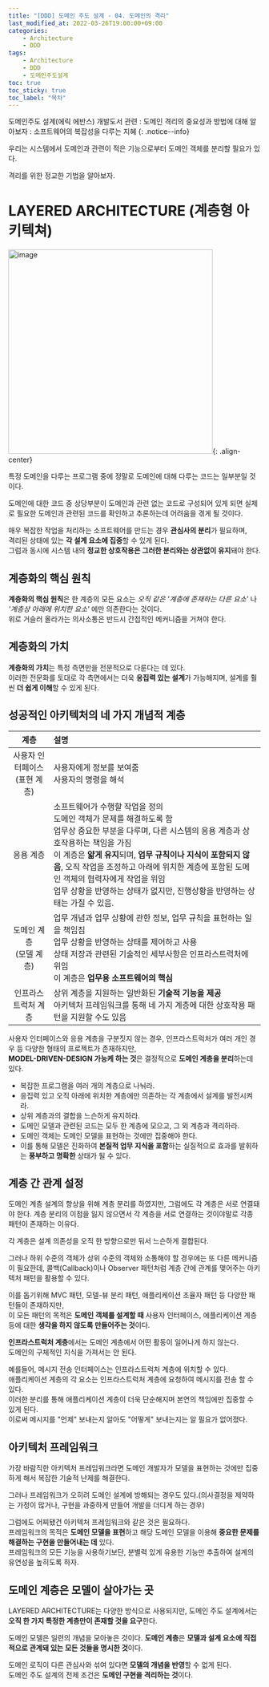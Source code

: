 ```yaml
---
title: "[DDD] 도메인 주도 설계 - 04. 도메인의 격리"
last_modified_at: 2022-03-26T19:00:00+09:00
categories:
    - Architecture
    - DDD
tags:
    - Architecture
    - DDD
    - 도메인주도설계
toc: true
toc_sticky: true
toc_label: "목차"
---
```


도메인주도 설계(에릭 에반스) 개발도서 관련 : 도메인 격리의 중요성과 방법에 대해 알아보자
: 소프트웨어의 복잡성을 다루는 지혜
{: .notice--info}

우리는 시스템에서 도메인과 관련이 적은 기능으로부터 도메인 객체를 분리할 필요가 있다.

격리를 위한 정교한 기법을 알아보자.

# LAYERED ARCHITECTURE (계층형 아키텍쳐)

<img width="408" alt="image" src="https://user-images.githubusercontent.com/53864640/160231435-783c6b60-86ee-4f41-aef4-60a5b074921c.png">{: .align-center}

특정 도메인을 다루는 프로그램 중에 정말로 도메인에 대해 다루는 코드는 일부분일 것이다.

도메인에 대한 코드 중 상당부분이 도메인과 관련 없는 코드로 구성되어 있게 되면 실제로 필요한 도메인과 관련된 코드를 확인하고 추론하는데 어려움을 겪게 될 것이다.

매우 복잡한 작업을 처리하는 소프트웨어를 만드는 경우 **관심사의 분리**가 필요하며,<br>
격리된 상태에 있는 **각 설계 요소에 집중**할 수 있게 된다.<br>
그럼과 동시에 시스템 내의 **정교한 상호작용은 그러한 분리와는 상관없이 유지**돼야 한다.

## 계층화의 핵심 원칙
**계층화의 핵심 원칙**은 한 계층의 모든 요소는 *오직 같은 '계층에 존재하는 다른 요소'* 나 *'계층상 아래에 위치한 요소'* 에만 의존한다는 것이다.<br>
위로 거슬러 올라가는 의사소통은 반드시 간접적인 메커니즘을 거쳐야 한다.

## 계층화의 가치
**계층화의 가치**는 특정 측면만을 전문적으로 다룬다는 데 있다.<br>
이러한 전문화를 토대로 각 측면에서는 더욱 **응집력 있는 설계**가 가능해지며, 설계를 훨씬 **더 쉽게 이해**할 수 있게 된다.

## 성공적인 아키텍처의 네 가지 개념적 계층

| 계층 |       설명        |
| :---------: | :---------------- |
|   사용자 인터페이스<br>(표현 계층)   |     사용자에게 정보를 보여줌 <br> 사용자의 명령을 해석      |
|   응용 계층   |     소프트웨어가 수행할 작업을 정의 <br> 도메인 객체가 문제를 해결하도록 함 <br> 업무상 중요한 부분을 다루며, 다른 시스템의 응용 계층과 상호작용하는 책임을 가짐 <br> 이 계층은 **얇게 유지**되며, **업무 규칙이나 지식이 포함되지 않음**, 오직 작업을 조정하고 아래에 위치한 계층에 포함된 도메인 객체의 협력자에게 작업을 위임 <br> 업무 상황을 반영하는 상태가 없지만, 진행상황을 반영하는 상태는 가질 수 있음. | 
|   도메인 계층<br>(모델 계층)  | 업무 개념과 업무 상황에 관한 정보, 업무 규칙을 표현하는 일을 책임짐 <br> 업무 상황을 반영하는 상태를 제어하고 사용 <br> 상태 저장과 관련된 기술적인 세부사항은 인프라스트럭처에 위임 <br> 이 계층은 **업무용 소프트웨어의 핵심** | 
|   인프라스트럭처 계층 | 상위 계층을 지원하는 일반화된 **기술적 기능을 제공** <br> 아키텍처 프레임워크를 통해 네 가지 계층에 대한 상호작용 패턴을 지원할 수도 있음 |

사용자 인터페이스와 응용 계층을 구분짓지 않는 경우, 인프라스트럭처가 여러 개인 경우 등 다양한 형태의 프로젝트가 존재하지만,<br>
**MODEL-DRIVEN-DESIGN 가능케 하는 것**은 결정적으로 **도메인 계층을 분리**하는데 있다.

- 복잡한 프로그램을 여러 개의 계층으로 나눠라.
- 응집력 있고 오직 아래에 위치한 계층에만 의존하는 각 계층에서 설계를 발전시켜라.
- 상위 계층과의 결합을 느슨하게 유지하라.
- 도메인 모델과 관련된 코드는 모두 한 계층에 모으고, 그 외 계층과 격리하라.
- 도메인 객체는 도메인 모델을 표현하는 것에만 집중해야 한다.
- 이를 통해 모델은 진화하여 **본질적 업무 지식을 포함**하는 실질적으로 효과를 발휘하는 **풍부하고 명확한** 상태가 될 수 있다.

## 계층 간 관계 설정

도메인 계층 설계의 향상을 위해 계층 분리를 하였지만, 그럼에도 각 계층은 서로 연결돼야 한다. 계층 분리의 이점을 잃지 않으면서 각 계층을 서로 연결하는 것이야말로 각종 패턴이 존재하는 이유다.

각 계층은 설계 의존성을 오직 한 방향으로만 둬서 느슨하게 결합된다.

그러나 하위 수준의 객체가 상위 수준의 객체와 소통해야 할 경우에는 또 다른 메커니즘이 필요한데, 콜백(Callback)이나 Observer 패턴처럼 계층 간에 관계를 맺어주는 아키텍처 패턴을 활용할 수 있다.

이를 돕기위해 MVC 패턴, 모델-뷰 분리 패턴, 애플리케이션 조율자 패턴 등 다양한 패턴들이 존재하지만, <br>
이 모든 패턴의 목적은 **도메인 객체를 설계할 때** 사용자 인터페이스, 에플리케이션 계층 등에 대한 **생각을 하지 않도록 만들어주는 것**이다.

**인프라스트럭처 계층**에서는 도메인 계층에서 어떤 활동이 일어나게 하지 않는다.<br>
도메인의 구체적인 지식을 가져서는 안 된다.

예를들어, 메시지 전송 인터페이스는 인프라스트럭처 계층에 위치할 수 있다.<br> 
애플리케이션 계층의 각 요소는 인프라스트럭처 계층에 요청하여 메시지를 전송 할 수 있다.<br>
이러한 분리를 통해 애플리케이션 계층이 더욱 단순해지며 본연의 책임에만 집중할 수 있게 된다.<br>
이로써 메시지를 "언제" 보내는지 알아도 "어떻게" 보내는지는 알 필요가 없어졌다.

## 아키텍처 프레임워크

가장 바람직한 아키텍처 프레임워크라면 도메인 개발자가 모델을 표현하는 것에만 집중하게 해서 복잡한 기술적 난제를 해결한다.

그러나 프레임워크가 오히려 도메인 설계에 방해되는 경우도 있다.(의사결정을 제약하는 가정이 많거나, 구현을 과중하게 만들어 개발을 더디게 하는 경우)

그럼에도 어찌됐건 아키텍처 프레임워크와 같은 것은 필요하다.<br>
프레임워크의 목적은 **도메인 모델을 표현**하고 해당 도메인 모델을 이용해 **중요한 문제를 해결하는 구현을 만들어내는 데** 있다.<br>
프레임워크의 모든 기능을 사용하기보단, 분별력 있게 유용한 기능만 추출하여 설계의 유연성을 높히도록 하자.

## 도메인 계층은 모델이 살아가는 곳

LAYERED ARCHITECTURE는 다양한 방식으로 사용되지만, 도메인 주도 설계에서는 **오직 한 가지 특정한 계층만이 존재할 것을 요구**한다.

도메인 모델은 일련의 개념을 모아놓은 것이다. **도메인 계층**은 **모델과 설계 요소에 직접적으로 관계돼 있는 모든 것들을 명시한 것**이다.

도메인 로직이 다른 관심사와 섞여 있다면 **모델의 개념을 반영**할 수 없게 된다.<br> 
도메인 주도 설계의 전제 조건은 **도메인 구현을 격리하는 것**이다.